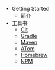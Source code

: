- Getting Started
  - [简介](/工具书/)
- 工具书
  - [Git](工具书/git.md)
  - [Gradle](工具书/gradle.md)
  - [Maven](工具书/maven.md)
  - [ATom](工具书/atom.md)
  - [Homebrew](工具书/homebrew.md)
  - [NPM](工具书/npm.md)

